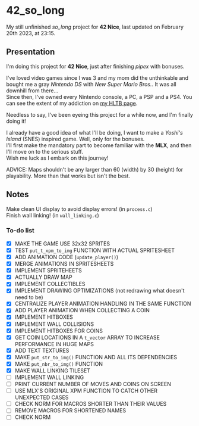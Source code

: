# 42_so_long

My still unfinished *so_long* project for **42 Nice**, last updated on February 20th 2023, at 23:15.

## Presentation

I'm doing this project for **42 Nice**, just after finishing *pipex* with bonuses.

I've loved video games since I was 3 and my mom did the unthinkable and bought me a gray *Nintendo DS* with *New Super Mario Bros.*. It was all downhill from there...  
Since then, I've owned every Nintendo console, a PC, a PSP and a PS4. You can see the extent of my addiction on [my HLTB page].

[my HLTB page]: https://howlongtobeat.com/user/SCOUNDREL

Needless to say, I've been eyeing this project for a while now, and I'm finally doing it!

I already have a good idea of what I'll be doing, I want to make a *Yoshi's Island* (SNES) inspired game. Well, only for the bonuses.  
I'll first make the mandatory part to become familiar with the **MLX**, and then I'll move on to the serious stuff.  
Wish me luck as I embark on this journey!

ADVICE: Maps shouldn't be any larger than 60 (width) by 30 (height) for playability. More than that works but isn't the best.

## Notes

Make clean UI display to avoid display errors! (in `process.c`)  
Finish wall linking! (in `wall_linking.c`)

### To-do list

- [x] MAKE THE GAME USE 32x32 SPRITES
- [x] TEST `put_t_xpm_to_img` FUNCTION WITH ACTUAL SPRITESHEET
- [x] ADD ANIMATION CODE (`update_player()`)
- [x] MERGE ANIMATIONS IN SPRITESHEETS
- [x] IMPLEMENT SPRITEHEETS
- [x] ACTUALLY DRAW MAP
- [x] IMPLEMENT COLLECTIBLES
- [x] IMPLEMENT DRAWING OPTIMIZATIONS (not redrawing what doesn't need to be)
- [x] CENTRALIZE PLAYER ANIMATION HANDLING IN THE SAME FUNCTION
- [x] ADD PLAYER ANIMATION WHEN COLLECTING A COIN
- [x] IMPLEMENT HITBOXES
- [x] IMPLEMENT WALL COLLISIONS
- [x] IMPLEMENT HITBOXES FOR COINS
- [x] GET COIN LOCATIONS IN A `t_vector` ARRAY TO INCREASE PERFORMANCE IN HUGE MAPS
- [x] ADD TEXT TEXTURES
- [x] MAKE `put_str_to_img()` FUNCTION AND ALL ITS DEPENDENCIES
- [x] MAKE `put_nbr_to_img()` FUNCTION
- [x] MAKE WALL LINKING TILESET
- [ ] IMPLEMENT WALL LINKING
- [ ] PRINT CURRENT NUMBER OF MOVES AND COINS ON SCREEN
- [ ] USE MLX'S ORIGINAL XPM FUNCTION TO CATCH OTHER UNEXPECTED CASES
- [ ] CHECK NORM FOR MACROS SHORTER THAN THEIR VALUES
- [ ] REMOVE MACROS FOR SHORTENED NAMES
- [ ] CHECK NORM
